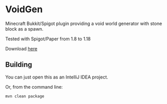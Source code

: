 VoidGen
=======
Minecraft Bukkit/Spigot plugin providing a void world generator with stone block as a spawn.

Tested with Spigot/Paper from 1.8 to 1.18

Download [here](https://github.com/dmkng/VoidGen/releases/latest)

Building
--------
You can just open this as an IntelliJ IDEA project.

Or, from the command line:
```
mvn clean package
```
